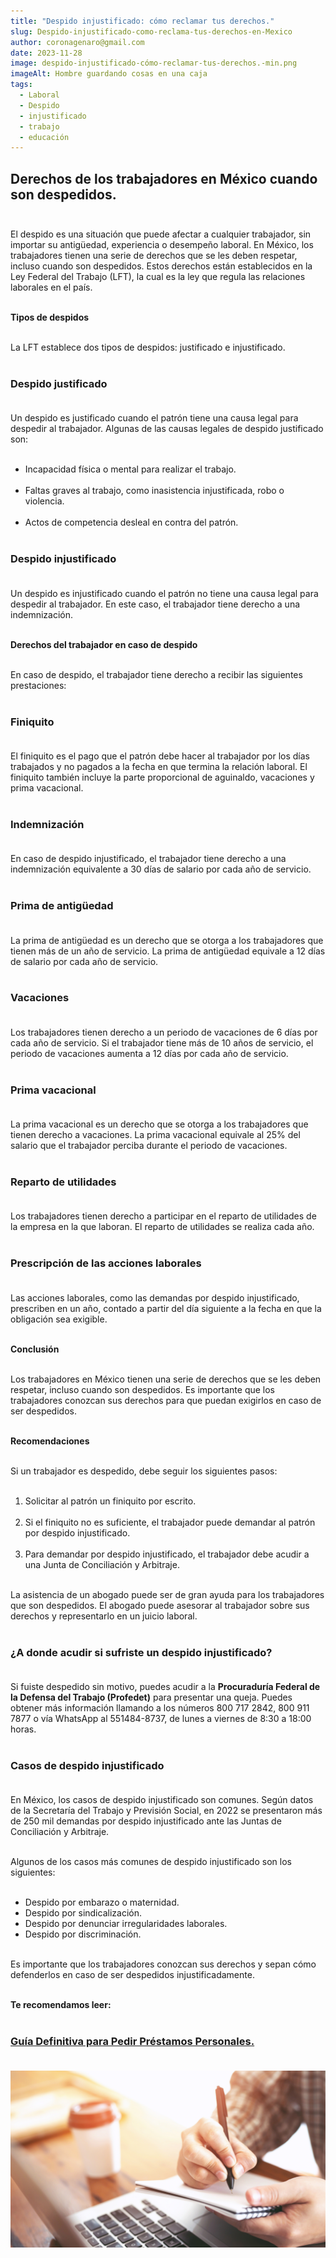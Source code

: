 ```yaml
---
title: "Despido injustificado: cómo reclamar tus derechos."
slug: Despido-injustificado-como-reclama-tus-derechos-en-Mexico
author: coronagenaro@gmail.com
date: 2023-11-28
image: despido-injustificado-cómo-reclamar-tus-derechos.-min.png
imageAlt: Hombre guardando cosas en una caja
tags:
  - Laboral
  - Despido
  - injustificado
  - trabajo
  - educación
---
```

## **Derechos de los trabajadores en México cuando son despedidos.**<br/><br/>

El despido es una situación que puede afectar a cualquier trabajador, sin importar su antigüedad, experiencia o desempeño laboral. En México, los trabajadores tienen una serie de derechos que se les deben respetar, incluso cuando son despedidos. Estos derechos están establecidos en la Ley Federal del Trabajo (LFT), la cual es la ley que regula las relaciones laborales en el país.<br/><br/>

**Tipos de despidos**<br/><br/>

La LFT establece dos tipos de despidos: justificado e injustificado.<br/><br/>

### **Despido justificado**<br/><br/>

Un despido es justificado cuando el patrón tiene una causa legal para despedir al trabajador. Algunas de las causas legales de despido justificado son:<br/><br/>

* Incapacidad física o mental para realizar el trabajo.<br/><br/>
* Faltas graves al trabajo, como inasistencia injustificada, robo o violencia.<br/><br/>
* Actos de competencia desleal en contra del patrón.<br/><br/>

### **Despido injustificado**<br/><br/>

Un despido es injustificado cuando el patrón no tiene una causa legal para despedir al trabajador. En este caso, el trabajador tiene derecho a una indemnización.<br/><br/>

**Derechos del trabajador en caso de despido**<br/><br/>

En caso de despido, el trabajador tiene derecho a recibir las siguientes prestaciones:<br/><br/>

### **Finiquito**<br/><br/>

El finiquito es el pago que el patrón debe hacer al trabajador por los días trabajados y no pagados a la fecha en que termina la relación laboral. El finiquito también incluye la parte proporcional de aguinaldo, vacaciones y prima vacacional.<br/><br/>

### **Indemnización**<br/><br/>

En caso de despido injustificado, el trabajador tiene derecho a una indemnización equivalente a 30 días de salario por cada año de servicio.<br/><br/>

### **Prima de antigüedad**<br/><br/>

La prima de antigüedad es un derecho que se otorga a los trabajadores que tienen más de un año de servicio. La prima de antigüedad equivale a 12 días de salario por cada año de servicio.<br/><br/>

### **Vacaciones**<br/><br/>

Los trabajadores tienen derecho a un periodo de vacaciones de 6 días por cada año de servicio. Si el trabajador tiene más de 10 años de servicio, el periodo de vacaciones aumenta a 12 días por cada año de servicio.<br/><br/>

### **Prima vacacional**<br/><br/>

La prima vacacional es un derecho que se otorga a los trabajadores que tienen derecho a vacaciones. La prima vacacional equivale al 25% del salario que el trabajador perciba durante el periodo de vacaciones.<br/><br/>

### **Reparto de utilidades**<br/><br/>

Los trabajadores tienen derecho a participar en el reparto de utilidades de la empresa en la que laboran. El reparto de utilidades se realiza cada año.<br/><br/>

### **Prescripción de las acciones laborales**<br/><br/>

Las acciones laborales, como las demandas por despido injustificado, prescriben en un año, contado a partir del día siguiente a la fecha en que la obligación sea exigible.<br/><br/>

**Conclusión**<br/><br/>

Los trabajadores en México tienen una serie de derechos que se les deben respetar, incluso cuando son despedidos. Es importante que los trabajadores conozcan sus derechos para que puedan exigirlos en caso de ser despedidos.<br/><br/>

**Recomendaciones**<br/><br/>

Si un trabajador es despedido, debe seguir los siguientes pasos:<br/><br/>

1. Solicitar al patrón un finiquito por escrito.<br/><br/>
2. Si el finiquito no es suficiente, el trabajador puede demandar al patrón por despido injustificado.<br/><br/>
3. Para demandar por despido injustificado, el trabajador debe acudir a una Junta de Conciliación y Arbitraje.<br/><br/>

La asistencia de un abogado puede ser de gran ayuda para los trabajadores que son despedidos. El abogado puede asesorar al trabajador sobre sus derechos y representarlo en un juicio laboral.<br/><br/>

### **¿﻿A donde acudir si sufriste un despido injustificado?**<br/><br/>

Si fuiste despedido sin motivo, puedes acudir a la **Procuraduría Federal de la Defensa del Trabajo (Profedet)** para presentar una queja. Puedes obtener más información llamando a los números 800 717 2842, 800 911 7877 o vía WhatsApp al 551484-8737, de lunes a viernes de 8:30 a 18:00 horas.<br/><br/>

### **Casos de despido injustificado**<br/><br/>

En México, los casos de despido injustificado son comunes. Según datos de la Secretaría del Trabajo y Previsión Social, en 2022 se presentaron más de 250 mil demandas por despido injustificado ante las Juntas de Conciliación y Arbitraje.<br/><br/>

Algunos de los casos más comunes de despido injustificado son los siguientes:<br/><br/>

* Despido por embarazo o maternidad.
* Despido por sindicalización.
* Despido por denunciar irregularidades laborales.
* Despido por discriminación.<br/><br/>

Es importante que los trabajadores conozcan sus derechos y sepan cómo defenderlos en caso de ser despedidos injustificadamente.<br/><br/>

**Te recomendamos leer:**<br/><br/>

<!--StartFragment-->

### [Guía Definitiva para Pedir Préstamos Personales.](https://oasisfinanciero.com/blog/2023-08-14/guia-definitiva-para-pedir-prestamos-personales/)<br/><br/>



[![Persona apuntando en una libreta](guia-de-prestamos.png "Guía Definitiva para Pedir Préstamos Personales.")](https://oasisfinanciero.com/blog/2023-08-14/guia-definitiva-para-pedir-prestamos-personales/)